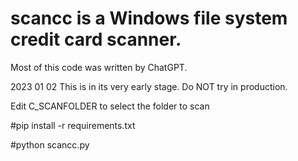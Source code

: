 # scancc is a Windows file system credit card scanner.
Most of this code was written by ChatGPT.

2023 01 02
This is in its very early stage. 
Do NOT try in production.

Edit C_SCANFOLDER to select the folder to scan


#pip install -r requirements.txt

#python scancc.py
